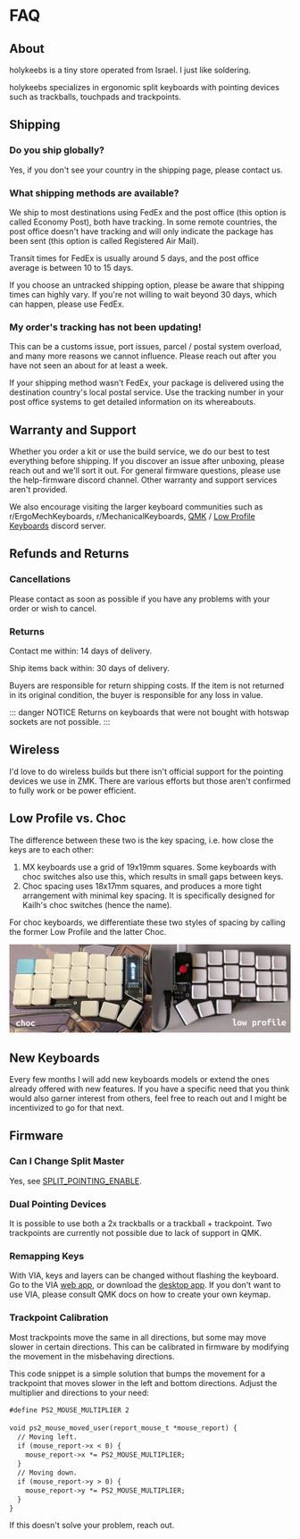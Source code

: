 # FAQ

## About

holykeebs is a tiny store operated from Israel. I just like soldering.

holykeebs specializes in ergonomic split keyboards with pointing devices such as trackballs, touchpads and trackpoints.

## Shipping

### Do you ship globally?

Yes, if you don't see your country in the shipping page, please contact us.

### What shipping methods are available?

We ship to most destinations using FedEx and the post office (this option is called Economy Post), both have tracking. In some remote countries, the post office doesn't have tracking and will only indicate the package has been sent (this option is called Registered Air Mail).

Transit times for FedEx is usually around 5 days, and the post office average is between 10 to 15 days.

If you choose an untracked shipping option, please be aware that shipping times can highly vary. If you're not willing to wait beyond 30 days, which can happen, please use FedEx.

### My order's tracking has not been updating!

This can be a customs issue, port issues, parcel / postal system overload, and many more reasons we cannot influence. Please reach out after you have not seen an about for at least a week.

If your shipping method wasn't FedEx, your package is delivered using the destination country's local postal service. Use the tracking number in your post office systems to get detailed information on its whereabouts.

## Warranty and Support

Whether you order a kit or use the build service, we do our best to test everything before shipping. If you discover an issue after unboxing, please reach out and we'll sort it out. For general firmware questions, please use the help-firmware discord channel. Other warranty and support services aren't provided.

We also encourage visiting the larger keyboard communities such as r/ErgoMechKeyboards, r/MechanicalKeyboards, [QMK](https://discord.gg/qmk) / [Low Profile Keyboards](https://discord.gg/j2ekqbkS) discord server.

## Refunds and Returns

### Cancellations

Please contact as soon as possible if you have any problems with your order or wish to cancel.

### Returns

Contact me within: 14 days of delivery.

Ship items back within: 30 days of delivery.

Buyers are responsible for return shipping costs. If the item is not returned in its original condition, the buyer is responsible for any loss in value.

::: danger NOTICE
Returns on keyboards that were not bought with hotswap sockets are not possible.
:::

## Wireless

I'd love to do wireless builds but there isn't official support for the pointing devices we use in ZMK. There are various efforts but those aren't confirmed to fully work or be power efficient.

## Low Profile vs. Choc

The difference between these two is the key spacing, i.e. how close the keys are to each other:

1. MX keyboards use a grid of 19x19mm squares. Some keyboards with choc switches also use this, which results in small gaps between keys.
1. Choc spacing uses 18x17mm squares, and produces a more tight arrangement with minimal key spacing. It is specifically designed for Kailh's choc switches (hence the name).

For choc keyboards, we differentiate these two styles of spacing by calling the former Low Profile and the latter Choc.

![key spacing](../guides/buyers-guide/spacing.jpg)

## New Keyboards

Every few months I will add new keyboards models or extend the ones already offered with new features. If you have a specific need that you think would also garner interest from others, feel free to reach out and I might be incentivized to go for that next.

## Firmware

### Can I Change Split Master

Yes, see [SPLIT_POINTING_ENABLE](https://docs.qmk.fm/#/feature_pointing_device?id=split-keyboard-configuration).

### Dual Pointing Devices

It is possible to use both a 2x trackballs or a trackball + trackpoint. Two trackpoints are currently not possible due to lack of support in QMK.

### Remapping Keys

With VIA, keys and layers can be changed without flashing the keyboard. Go to the VIA [web app](https://usevia.app/), or download the [desktop app](https://github.com/the-via/releases/releases). If you don't want to use VIA, please consult QMK docs on how to create your own keymap.

### Trackpoint Calibration

Most trackpoints move the same in all directions, but some may move slower in certain directions. This can be calibrated in firmware by modifying the movement in the misbehaving directions.

This code snippet is a simple solution that bumps the movement for a trackpoint that moves slower in the left and bottom directions. Adjust the multiplier and directions to your need:

```
#define PS2_MOUSE_MULTIPLIER 2

void ps2_mouse_moved_user(report_mouse_t *mouse_report) {
  // Moving left.
  if (mouse_report->x < 0) {
    mouse_report->x *= PS2_MOUSE_MULTIPLIER;
  }
  // Moving down.
  if (mouse_report->y > 0) {
    mouse_report->y *= PS2_MOUSE_MULTIPLIER;
  }
}
```

If this doesn't solve your problem, reach out.

